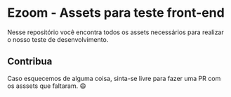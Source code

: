 # Ezoom - Assets para teste front-end
Nesse repositório você encontra todos os assets necessários para realizar o nosso teste de desenvolvimento.

## Contribua
Caso esquecemos de alguma coisa, sinta-se livre para fazer uma PR com os asssets que faltaram. :smile:
